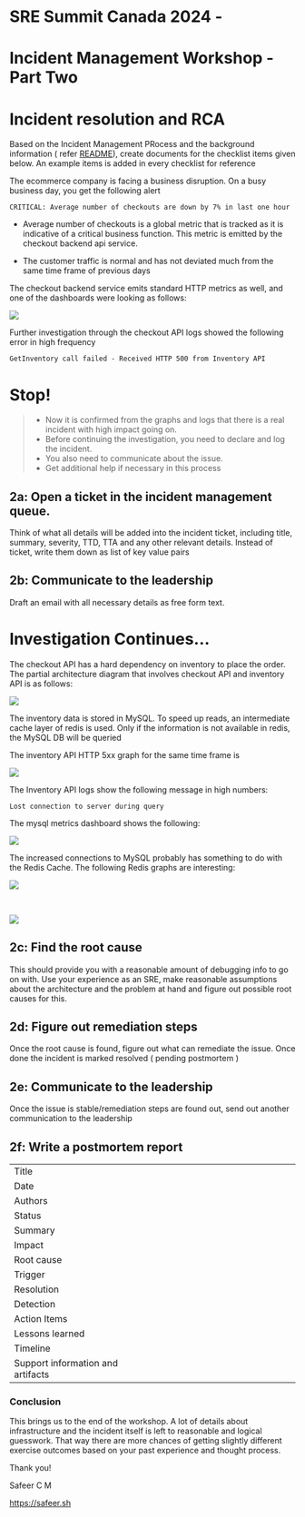 # SRE Summit Canada 2024 - 
# Incident Management Workshop - Part Two
# Incident resolution and RCA

Based on the Incident Management PRocess and the background information ( refer [README](README.md)), create documents for the checklist items given below.  An example items is added in every checklist for reference 

The ecommerce company is facing a business disruption.  On a busy business day, you get the following alert

```
CRITICAL: Average number of checkouts are down by 7% in last one hour
```

* Average number of checkouts is a global metric that is tracked as it is indicative of a critical business function.  This metric is emitted by the checkout backend api service.

* The customer traffic is normal and has not deviated much from the same time frame of previous days

The checkout backend service emits standard HTTP metrics as well, and one of the dashboards were looking as follows:

![](images/CA_SRE_2024_Workshop_Checkout_503.png)


Further investigation through the checkout API logs showed the following error in high frequency

```
GetInventory call failed - Received HTTP 500 from Inventory API
```

# Stop!

> * Now it is confirmed from the graphs and logs that there is a real incident with high impact going on.  
> * Before continuing the investigation, you need to declare and log the incident.  
> * You also need to communicate about the issue.
> * Get additional help if necessary in this process


## 2a: Open a ticket in the incident management queue.  

Think of what all details will be added into the incident ticket, including title, summary, severity, TTD, TTA and any other relevant details.  Instead of ticket, write them down as list of key value pairs

## 2b: Communicate to the leadership

Draft an email with all necessary details as free form text.


# Investigation Continues…

The checkout API has a hard dependency on inventory to place the order.  The partial architecture diagram that involves checkout API and inventory API is as follows:

![](images/CA_SRE_2024_Workshop_Checkout_Arch.png)

The inventory data is stored in MySQL. To speed up reads, an intermediate cache layer of redis is used.  Only if the information is not available in redis, the MySQL DB will be queried

The inventory API HTTP 5xx graph for the same time frame is 

![](images/CA_SRE_2024_Workshop_Inventory_500.png)

The Inventory API logs show the following message in high numbers:

```
Lost connection to server during query
```

The mysql metrics dashboard shows the following:

![](images/CA_SRE_2024_Workshop_MySQL.png)

The increased connections to MySQL probably has something to do with the Redis Cache.  The following Redis graphs are interesting:

![](images/CA_SRE_2024_Workshop_Redis_Cache.png)

</br>

![](images/CA_SRE_2024_Workshop_Redis_Uptime.png)

## 2c: Find the root cause

This should provide you with a reasonable amount of debugging info to go on with.  Use your experience as an SRE, make reasonable assumptions about the architecture and the problem at hand and figure out possible root causes for this.

## 2d: Figure out remediation steps

Once the root cause is found, figure out what can remediate the issue.  Once done the incident is marked resolved ( pending postmortem )

## 2e: Communicate to the leadership

Once the issue is stable/remediation steps are found out, send out another communication to the leadership

## 2f: Write a postmortem report

|||
|---|---|
|Title|&nbsp;&nbsp;&nbsp;&nbsp;&nbsp;&nbsp;&nbsp;&nbsp;&nbsp;&nbsp;&nbsp;&nbsp;&nbsp;&nbsp;&nbsp;&nbsp;&nbsp;&nbsp;&nbsp;&nbsp;&nbsp;&nbsp;&nbsp;&nbsp;&nbsp;&nbsp;&nbsp;&nbsp;&nbsp;&nbsp;&nbsp;&nbsp;&nbsp;&nbsp;&nbsp;&nbsp;&nbsp;&nbsp;&nbsp;&nbsp;&nbsp;&nbsp;&nbsp;&nbsp;&nbsp;&nbsp;&nbsp;&nbsp;&nbsp;&nbsp;&nbsp;&nbsp;&nbsp;&nbsp;&nbsp;&nbsp;|
|Date||
|Authors||
|Status
|Summary
|Impact
|Root cause
|Trigger
|Resolution
|Detection
|Action Items
|Lessons learned
|Timeline
|Support information and artifacts


### Conclusion

This brings us to the end of the workshop.  A lot of details about infrastructure and the incident itself is left to reasonable and logical guesswork.  That way there are more chances of getting slightly different exercise outcomes based on your past experience and thought process.


Thank you!

Safeer C M

https://safeer.sh
